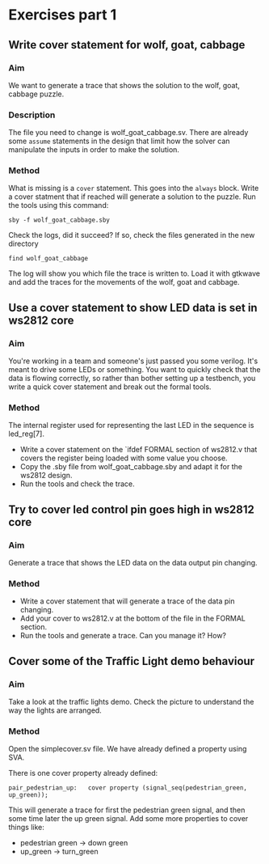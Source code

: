 # Exercises part 1

## Write cover statement for wolf, goat, cabbage

### Aim

We want to generate a trace that shows the solution to the wolf, goat, cabbage puzzle.

### Description

The file you need to change is wolf_goat_cabbage.sv.
There are already some `assume` statements in the design that limit how the solver
can manipulate the inputs in order to make the solution.

### Method

What is missing is a `cover` statement. This goes into the `always` block.
Write a cover statment that if reached will generate a solution to the puzzle.
Run the tools using this command:

    sby -f wolf_goat_cabbage.sby

Check the logs, did it succeed? If so, check the files generated in the new directory

    find wolf_goat_cabbage

The log will show you which file the trace is written to. Load it with gtkwave and 
add the traces for the movements of the wolf, goat and cabbage.

## Use a cover statement to show LED data is set in ws2812 core

### Aim

You're working in a team and someone's just passed you some verilog. It's meant to drive
some LEDs or something. You want to quickly check that the data is flowing correctly,
so rather than bother setting up a testbench, you write a quick cover statement and break
out the formal tools.

### Method

The internal register used for representing the last LED in the sequence is led_reg[7].

* Write a cover statement on the `ifdef FORMAL section of ws2812.v that covers the register being loaded with some value you choose.
* Copy the .sby file from wolf_goat_cabbage.sby and adapt it for the ws2812 design. 
* Run the tools and check the trace.

## Try to cover led control pin goes high in ws2812 core

### Aim

Generate a trace that shows the LED data on the data output pin changing.

### Method

* Write a cover statement that will generate a trace of the data pin changing.
* Add your cover to ws2812.v at the bottom of the file in the FORMAL section.
* Run the tools and generate a trace. Can you manage it? How?

## Cover some of the Traffic Light demo behaviour

### Aim

Take a look at the traffic lights demo. Check the picture to understand the way the lights
are arranged.

### Method

Open the simplecover.sv file. We have already defined a property using SVA.

There is one cover property already defined:

    pair_pedestrian_up:   cover property (signal_seq(pedestrian_green, up_green));

This will generate a trace for first the pedestrian green signal, and then some time later the up green signal.
Add some more properties to cover things like:

* pedestrian green -> down green
* up_green -> turn_green

